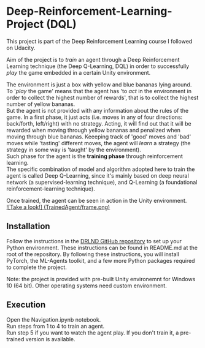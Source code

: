 # Deep-Reinforcement-Learning-Project (DQL)

This project is part of the Deep Reinforcement Learning course I followed on Udacity.  

Aim of the project is to *train* an agent through a Deep Reinforcement Learning technique (the Deep Q-Learning, DQL) in order to successfully *play* the game embedded in a certain Unity environment.

The environment is just a box with yellow and blue bananas lying around.  
To '*play* the game' means that the agent has 'to *act* in the environment in order to collect the highest number of rewards', that is to collect the highest number of yellow bananas.  
But the agent is not provided with any information about the rules of the game. In a first phase, it just acts (i.e. moves in any of four directions: back/forth, left/right) with no strategy. Acting, it will find out that it will be rewarded when moving through yellow bananas and penalized when moving through blue bananas. Keeeping track of 'good' moves and 'bad' moves while 'tasting' different moves, the agent will *learn* a strategy (the strategy in some way is 'taught' by the environment).  
Such phase for the agent is the **training phase** through reinforcement learning.  
The specific combination of model and algorithm adopted here to train the agent is called Deep Q-Learning, since it's mainly based on deep neural network (a supervised-learning technique), and Q-Learning (a foundational reinforcement-learning technique).

Once trained, the agent can be seen in action in the Unity environment.  
[![Take a look!] (TrainedAgent/frame.png)](https://user-images.githubusercontent.com/53077127/112689969-4d10cb80-8e7b-11eb-82ce-e0cc986b2736.mp4)

## Installation
Follow the instructions in the [DRLND GitHub repository](https://github.com/udacity/deep-reinforcement-learning#dependencies) to set up your Python environment. These instructions can be found in README.md at the root of the repository. By following these instructions, you will install PyTorch, the ML-Agents toolkit, and a few more Python packages required to complete the project.

Note: the project is provided with pre-built Unity environemnt for Windows 10 (64 bit). Other operating systems need custom environment.

## Execution
Open the Navigation.ipynb notebook.  
Run steps from 1 to 4 to train an agent.  
Run step 5 if you want to watch the agent play. If you don't train it, a pre-trained version is available.    

